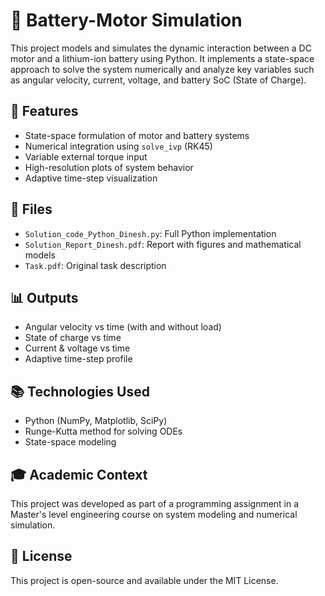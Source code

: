 # 🔋 Battery-Motor Simulation

This project models and simulates the dynamic interaction between a DC motor and a lithium-ion battery using Python. It implements a state-space approach to solve the system numerically and analyze key variables such as angular velocity, current, voltage, and battery SoC (State of Charge).

## 🧪 Features
- State-space formulation of motor and battery systems
- Numerical integration using `solve_ivp` (RK45)
- Variable external torque input
- High-resolution plots of system behavior
- Adaptive time-step visualization

## 📂 Files
- `Solution_code_Python_Dinesh.py`: Full Python implementation
- `Solution_Report_Dinesh.pdf`: Report with figures and mathematical models
- `Task.pdf`: Original task description

## 📊 Outputs
- Angular velocity vs time (with and without load)
- State of charge vs time
- Current & voltage vs time
- Adaptive time-step profile

## 📚 Technologies Used
- Python (NumPy, Matplotlib, SciPy)
- Runge-Kutta method for solving ODEs
- State-space modeling

## 🎓 Academic Context
This project was developed as part of a programming assignment in a Master's level engineering course on system modeling and numerical simulation.

## 🧾 License
This project is open-source and available under the MIT License.
